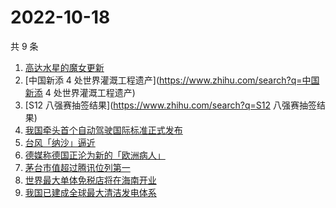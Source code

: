 # 2022-10-18

共 9 条

<!-- BEGIN ZHIHUSEARCH -->
<!-- 最后更新时间 Tue Oct 18 2022 01:35:44 GMT+0800 (China Standard Time) -->
1. [高达水星的魔女更新](https://www.zhihu.com/search?q=高达水星的魔女更新)
1. [中国新添 4 处世界灌溉工程遗产](https://www.zhihu.com/search?q=中国新添 4 处世界灌溉工程遗产)
1. [S12 八强赛抽签结果](https://www.zhihu.com/search?q=S12 八强赛抽签结果)
1. [我国牵头首个自动驾驶国际标准正式发布](https://www.zhihu.com/search?q=我国牵头首个自动驾驶国际标准正式发布)
1. [台风「纳沙」逼近](https://www.zhihu.com/search?q=台风「纳沙」逼近)
1. [德媒称德国正沦为新的「欧洲病人」](https://www.zhihu.com/search?q=德媒称德国正沦为新的「欧洲病人」)
1. [茅台市值超过腾讯位列第一](https://www.zhihu.com/search?q=茅台市值超过腾讯位列第一)
1. [世界最大单体免税店将在海南开业](https://www.zhihu.com/search?q=世界最大单体免税店将在海南开业)
1. [我国已建成全球最大清洁发电体系](https://www.zhihu.com/search?q=我国已建成全球最大清洁发电体系)
<!-- END ZHIHUSEARCH -->
